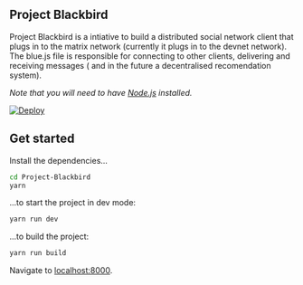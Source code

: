 ## Project Blackbird

Project Blackbird is a intiative to build a distributed social network client that plugs in to the matrix network (currently it plugs in to the devnet network). The blue.js file is responsible for connecting to other clients, delivering and receiving messages ( and in the future a decentralised recomendation system).

_Note that you will need to have [Node.js](https://nodejs.org) installed._

[![Deploy](https://www.herokucdn.com/deploy/button.svg)](https://heroku.com/deploy)

## Get started

Install the dependencies...

```bash
cd Project-Blackbird
yarn
```

...to start the project in dev mode:

```bash
yarn run dev
```

...to build the project:

```bash
yarn run build
```

Navigate to [localhost:8000](http://localhost:8000).
